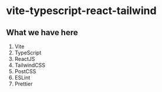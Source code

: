 # vite-typescript-react-tailwind

## What we have here

1. Vite
2. TypeScript
3. ReactJS
4. TailwindCSS
5. PostCSS
6. ESLint
7. Prettier
